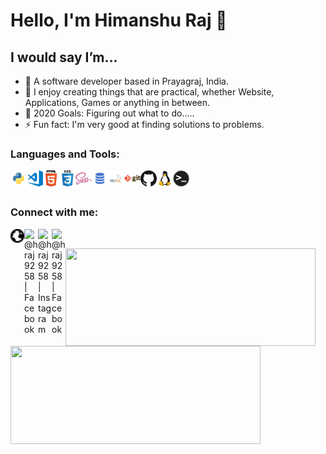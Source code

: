 # Hello, I'm Himanshu Raj 👋

## I would say I’m…
- 🔭 A software developer based in Prayagraj, India.
- 👯 I enjoy creating things that are practical, whether Website, Applications, Games or anything in between.
- 🥅 2020 Goals: Figuring out what to do.....
- ⚡ Fun fact: I'm very good at finding solutions to problems.

### Languages and Tools:
<img align="left" alt="Python" width="26px" src="https://raw.githubusercontent.com/github/explore/80688e429a7d4ef2fca1e82350fe8e3517d3494d/topics/python/python.png" />
<img align="left" alt="Visual Studio Code" width="26px" src="https://raw.githubusercontent.com/github/explore/80688e429a7d4ef2fca1e82350fe8e3517d3494d/topics/visual-studio-code/visual-studio-code.png" />
<img align="left" alt="HTML5" width="26px" src="https://raw.githubusercontent.com/github/explore/80688e429a7d4ef2fca1e82350fe8e3517d3494d/topics/html/html.png" />
<img align="left" alt="CSS3" width="26px" src="https://raw.githubusercontent.com/github/explore/80688e429a7d4ef2fca1e82350fe8e3517d3494d/topics/css/css.png" />
<img align="left" alt="Sass" width="26px" src="https://raw.githubusercontent.com/github/explore/80688e429a7d4ef2fca1e82350fe8e3517d3494d/topics/sass/sass.png" />
<img align="left" alt="SQL" width="26px" src="https://raw.githubusercontent.com/github/explore/80688e429a7d4ef2fca1e82350fe8e3517d3494d/topics/sql/sql.png" />
<img align="left" alt="MySQL" width="26px" src="https://raw.githubusercontent.com/github/explore/80688e429a7d4ef2fca1e82350fe8e3517d3494d/topics/mysql/mysql.png" />
<img align="left" alt="Git" width="26px" src="https://raw.githubusercontent.com/github/explore/80688e429a7d4ef2fca1e82350fe8e3517d3494d/topics/git/git.png" />
<img align="left" alt="GitHub" width="26px" src="https://raw.githubusercontent.com/github/explore/78df643247d429f6cc873026c0622819ad797942/topics/github/github.png" />
<img align="left" alt="Linux" width="26px" src="https://raw.githubusercontent.com/github/explore/80688e429a7d4ef2fca1e82350fe8e3517d3494d/topics/linux/linux.png" />
<img align="left" alt="Terminal" width="26px" src="https://raw.githubusercontent.com/github/explore/80688e429a7d4ef2fca1e82350fe8e3517d3494d/topics/terminal/terminal.png" />
<br>
<br>

### Connect with me:

[<img align="left" alt="hraj9258" width="22px" src="https://raw.githubusercontent.com/iconic/open-iconic/master/svg/globe.svg" />][me]
[<img align="left" alt="@hraj9258 | Facebook" width="22px" src="https://cdn.jsdelivr.net/npm/simple-icons@v3/icons/telegram.svg" />][telegram]
[<img align="left" alt="@hraj9258 | Instagram" width="22px" src="https://cdn.jsdelivr.net/npm/simple-icons@v3/icons/instagram.svg" />][instagram]
[<img align="left" alt="@hraj9258 | Facebook" width="22px" src="https://cdn.jsdelivr.net/npm/simple-icons@v3/icons/facebook.svg" />][facebook]
<br>

<a href="https://hraj9258.github.io">
  <img align="left" height=156px width=400px src="https://github-readme-stats.vercel.app/api?username=hraj9258&show_icons=true" />
</a>
<a href="https://hraj9258.github.io">
  <img align="left" height=157px width=400px src="https://github-readme-stats.vercel.app/api/top-langs/?username=hraj9258&layout=compact&count_private=false" />
</a>

[me]: https://hraj9258.github.io
[instagram]: https://instagram.com/hraj9258
[facebook]: https://facebook.com/hraj9258
[telegram]: https://t.me/hraj9258